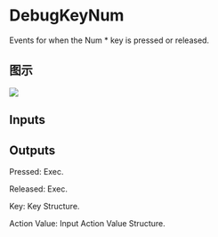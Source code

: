 # DebugKeyNum

Events for when the Num * key is pressed or released.

## 图示

![]($-20221218-19200840.png)

## Inputs

## Outputs

Pressed: Exec.

Released: Exec.

Key: Key Structure.

Action Value: Input Action Value Structure.

